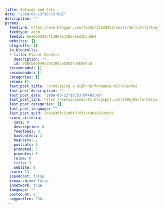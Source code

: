 ```yaml
---
title: Setoids and Cats
date: "2024-03-13T16:33:09Z"
description: ""
params:
  feedlink: https://www.blogger.com/feeds/32922462/posts/default?alt=atom
  feedtype: atom
  feedid: 6ea606542cf139095728a26e33b5d664
  websites: {}
  blogrolls: []
  in_blogrolls:
  - title: Planet Haskell
    description: ""
    id: 038cb00644adbf2883a55b34b4b804ad
  recommended: []
  recommender: []
  categories: []
  relme: {}
  last_post_title: Formalising a High-Performance Microkernel
  last_post_description: ""
  last_post_date: "2006-08-22T19:53:04+01:00"
  last_post_link: https://setoidsandcats.blogspot.com/2006/08/formalising-high-performance.html
  last_post_categories: []
  last_post_language: ""
  last_post_guid: 3dab930fc5cd0f37d33a4401e79329a8
  score_criteria:
    cats: 0
    description: 0
    feedlangs: 0
    hasContent: 3
    hasPosts: 2
    postcats: 0
    promoted: 5
    promotes: 0
    relme: 0
    title: 3
    website: 0
  score: 13
  ispodcast: false
  isnoarchive: false
  innetwork: true
  language: ""
  postcount: 2
  avgpostlen: 298
---
```

